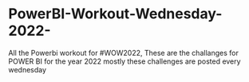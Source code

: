 # PowerBI-Workout-Wednesday-2022-
All the Powerbi workout for #WOW2022, These are the challanges for POWER BI for the year 2022 mostly these challenges are posted every wednesday 
